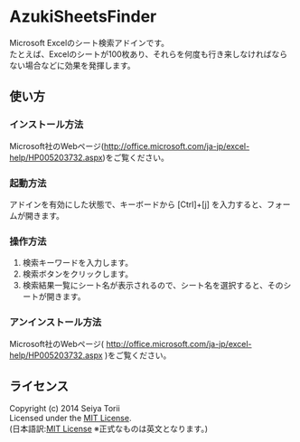 AzukiSheetsFinder
=================
Microsoft Excelのシート検索アドインです。  
たとえば、Excelのシートが100枚あり、それらを何度も行き来しなければならない場合などに効果を発揮します。

使い方
-----
### インストール方法 ###
Microsoft社のWebページ(http://office.microsoft.com/ja-jp/excel-help/HP005203732.aspx)をご覧ください。

### 起動方法 ###
アドインを有効にした状態で、キーボードから [Ctrl]+[j] を入力すると、フォームが開きます。

### 操作方法 ###
1. 検索キーワードを入力します。  
2. 検索ボタンをクリックします。  
3. 検索結果一覧にシート名が表示されるので、シート名を選択すると、そのシートが開きます。

### アンインストール方法 ###
Microsoft社のWebページ( http://office.microsoft.com/ja-jp/excel-help/HP005203732.aspx )をご覧ください。

ライセンス
-----
Copyright (c) 2014 Seiya Torii  
Licensed under the [MIT License][mit].  
(日本語訳:[MIT License][mitjp] ※正式なものは英文となります。)

[MIT]: http://www.opensource.org/licenses/mit-license.php
[MITJP]: http://sourceforge.jp/projects/opensource/wiki/licenses%2FMIT_license